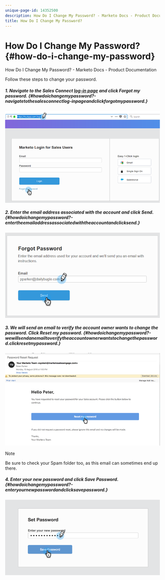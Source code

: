 ```yaml
---
unique-page-id: 14352500
description: How Do I Change My Password? - Marketo Docs - Product Documentation
title: How Do I Change My Password?
---
```


# How Do I Change My Password? {#how-do-i-change-my-password}

How Do I Change My Password? - Marketo Docs - Product Documentation

Follow these steps to change your password.

##### 1. Navigate to the Sales Connect [log-in page](http://toutapp.com/login) and click Forgot my password. {#howdoichangemypassword?-navigatetothesalesconnectlog-inpageandclickforgotmypassword.}

![](assets/one.png)

##### 2. Enter the email address associated with the account and click Send. {#howdoichangemypassword?-entertheemailaddressassociatedwiththeaccountandclicksend.}

![](assets/two.png)

##### 3. We will send an email to verify the account owner wants to change the password. Click Reset my password.  {#howdoichangemypassword?-wewillsendanemailtoverifytheaccountownerwantstochangethepassword.clickresetmypassword.}

![](assets/three.png)

>[!NOTE]
>
>Be sure to check your Spam folder too, as this email can sometimes end up there.

##### 4. Enter your new password and click Save Password. {#howdoichangemypassword?-enteryournewpasswordandclicksavepassword.}

![](assets/four.png)

